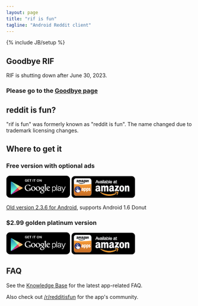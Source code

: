 ```yaml
---
layout: page
title: "rif is fun"
tagline: "Android Reddit client"
---
```

{% include JB/setup %}

## Goodbye RIF

RIF is shutting down after June 30, 2023.

### Please go to the [Goodbye page](./goodbye)

## reddit is fun?

"rif is fun" was formerly known as "reddit is fun". The name changed due to trademark licensing changes.

## Where to get it

### Free version with optional ads

[![Lite version on Google Play](/assets/images/get_it_on_play_logo_large.png)](https://play.google.com/store/apps/details?id=com.andrewshu.android.reddit)
[![Lite version on Amazon](/assets/images/amazon-apps-store-us-black172x60.png)](http://www.amazon.com/gp/mas/dl/android?p=com.andrewshu.android.reddit)

[Old version 2.3.6 for Android](https://s3.amazonaws.com/reddit-is-fun-archive/reddit-is-fun-lite_2.3.6.apk), supports Android 1.6 Donut

### $2.99 golden platinum version

[![Pro version on Google Play](/assets/images/get_it_on_play_logo_large.png)](https://play.google.com/store/apps/details?id=com.andrewshu.android.redditdonation)
[![Pro version on Amazon](/assets/images/amazon-apps-store-us-black172x60.png)](http://www.amazon.com/gp/mas/dl/android?p=com.andrewshu.android.redditdonation)


## FAQ

See the [Knowledge Base](https://talklittle.zendesk.com/hc/en-us) for the latest app-related FAQ.

Also check out [/r/redditisfun](https://www.reddit.com/r/redditisfun) for the app's community.
